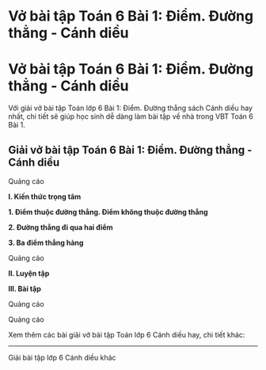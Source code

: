 # Vở bài tập Toán 6 Bài 1: Điểm. Đường thẳng - Cánh diều

# Vở bài tập Toán 6 Bài 1: Điểm. Đường thẳng - Cánh diều

Với giải vở bài tập Toán lớp 6 Bài 1: Điểm. Đường thẳng sách Cánh diều hay nhất, chi tiết sẽ giúp học sinh dễ dàng làm bài tập về nhà trong VBT Toán 6 Bài 1.

## Giải vở bài tập Toán 6 Bài 1: Điểm. Đường thẳng - Cánh diều

Quảng cáo

**I. Kiến thức trọng tâm**

**1\. Điểm thuộc đường thẳng. Điểm không thuộc đường thẳng**

**2\. Đường thẳng đi qua hai điểm**

**3\. Ba điểm thẳng hàng**

Quảng cáo

**II. Luyện tập**

**III. Bài tập**

Quảng cáo

Quảng cáo

Xem thêm các bài giải vở bài tập Toán lớp 6 Cánh diều hay, chi tiết khác:

* * *

Giải bài tập lớp 6 Cánh diều khác
